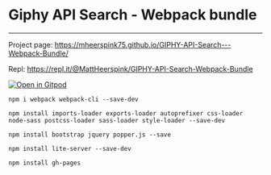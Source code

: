 # Giphy API Search - Webpack bundle
---
Project page: https://mheerspink75.github.io/GIPHY-API-Search---Webpack-Bundle/

Repl: https://repl.it/@MattHeerspink/GIPHY-API-Search-Webpack-Bundle

[![Open in Gitpod](https://gitpod.io/button/open-in-gitpod.svg)](https://gitpod.io#snapshot/91bb6396-23e5-4423-bb4f-05aef9937ff4)

```
npm i webpack webpack-cli --save-dev

npm install imports-loader exports-loader autoprefixer css-loader node-sass postcss-loader sass-loader style-loader --save-dev

npm install bootstrap jquery popper.js --save

npm install lite-server --save-dev

npm install gh-pages
```

